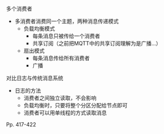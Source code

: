 多个消费者

-   多消费者消费同一个主题，两种消息传递模式
    -   负载均衡模式
        -   每条消息只被传给一个消费者
        -   共享订阅（之前把MQTT中的共享订阅理解为是广播...）
    -   扇出模式
        -   每条消息传给所有消费者
        -   广播



对比日志与传统消息系统

-   日志的方法
    -   消费者之间独立读取，不会影响
    -   负载均衡时，只要将整个分区分配给节点即可
    -   消费者可以用单线程的方式读取消息



Pp. 417-422
